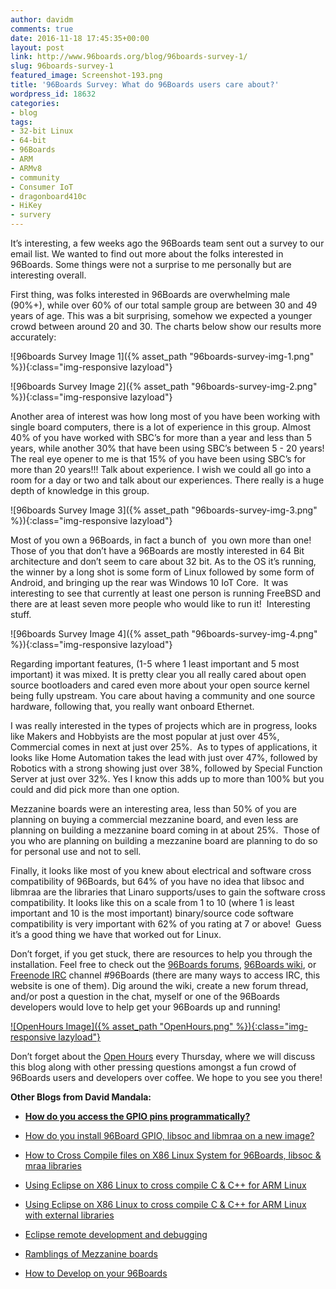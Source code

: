 ```yaml
---
author: davidm
comments: true
date: 2016-11-18 17:45:35+00:00
layout: post
link: http://www.96boards.org/blog/96boards-survey-1/
slug: 96boards-survey-1
featured_image: Screenshot-193.png
title: '96Boards Survey: What do 96Boards users care about?'
wordpress_id: 18632
categories:
- blog
tags:
- 32-bit Linux
- 64-bit
- 96Boards
- ARM
- ARMv8
- community
- Consumer IoT
- dragonboard410c
- HiKey
- survery
---
```


It’s interesting, a few weeks ago the 96Boards team sent out a survey to our email list. We wanted to find out more about the folks interested in 96Boards. Some things were not a surprise to me personally but are interesting overall.

First thing, was folks interested in 96Boards are overwhelming male (90%+), while over 60% of our total sample group are between 30 and 49 years of age. This was a bit surprising, somehow we expected a younger crowd between around 20 and 30. The charts below show our results more accurately:

![96boards Survey Image 1]({% asset_path "96boards-survey-img-1.png" %}){:class="img-responsive lazyload"}

![96boards Survey Image 2]({% asset_path "96boards-survey-img-2.png" %}){:class="img-responsive lazyload"}

Another area of interest was how long most of you have been working with single board computers, there is a lot of experience in this group. Almost 40% of you have worked with SBC’s for more than a year and less than 5 years, while another 30% that have been using SBC’s between 5 - 20 years! The real eye opener to me is that 15% of you have been using SBC’s for more than 20 years!!! Talk about experience. I wish we could all go into a room for a day or two and talk about our experiences. There really is a huge depth of knowledge in this group.

![96boards Survey Image 3]({% asset_path "96boards-survey-img-3.png" %}){:class="img-responsive lazyload"}

Most of you own a 96Boards, in fact a bunch of  you own more than one! Those of you that don’t have a 96Boards are mostly interested in 64 Bit architecture and don’t seem to care about 32 bit. As to the OS it’s running, the winner by a long shot is some form of Linux followed by some form of Android, and bringing up the rear was Windows 10 IoT Core.  It was interesting to see that currently at least one person is running FreeBSD and there are at least seven more people who would like to run it!  Interesting stuff.

![96boards Survey Image 4]({% asset_path "96boards-survey-img-4.png" %}){:class="img-responsive lazyload"}

Regarding important features, (1-5 where 1 least important and 5 most important) it was mixed. It is pretty clear you all really cared about open source bootloaders and cared even more about your open source kernel being fully upstream. You care about having a community and one source hardware, following that, you really want onboard Ethernet.

I was really interested in the types of projects which are in progress, looks like Makers and Hobbyists are the most popular at just over 45%, Commercial comes in next at just over 25%.  As to types of applications, it looks like Home Automation takes the lead with just over 47%, followed by Robotics with a strong showing just over 38%, followed by Special Function Server at just over 32%. Yes I know this adds up to more than 100% but you could and did pick more than one option.

Mezzanine boards were an interesting area, less than 50% of you are planning on buying a commercial mezzanine board, and even less are planning on building a mezzanine board coming in at about 25%.  Those of you who are planning on building a mezzanine board are planning to do so for personal use and not to sell.

Finally, it looks like most of you knew about electrical and software cross compatibility of 96Boards, but 64% of you have no idea that libsoc and libmraa are the libraries that Linaro supports/uses to gain the software cross compatibility. It looks like this on a scale from 1 to 10 (where 1 is least important and 10 is the most important) binary/source code software compatibility is very important with 62% of you rating at 7 or above!  Guess it’s a good thing we have that worked out for Linux.

Don’t forget, if you get stuck, there are resources to help you through the installation. Feel free to check out the [96Boards forums](http://www.96boards.org/forums/), [96Boards wiki](https://github.com/96boards/documentation/), or [Freenode IRC](http://webchat.freenode.net/?channels=%2396boards) channel #96Boards (there are many ways to access IRC, this website is one of them). Dig around the wiki, create a new forum thread, and/or post a question in the chat, myself or one of the 96Boards developers would love to help get your 96Boards up and running!

[![OpenHours Image]({% asset_path "OpenHours.png" %}){:class="img-responsive lazyload"}](http://www.96boards.org/openhours/)

Don’t forget about the [Open Hours](http://www.96boards.org/openhours/) every Thursday, where we will discuss this blog along with other pressing questions amongst a fun crowd of 96Boards users and developers over coffee. We hope to you see you there!

**Other Blogs from David Mandala:**




  * **[How do you access the GPIO pins programmatically?](http://www.96boards.org/blog/access-gpio-pins-programmatically/)**


  * [How do you install 96Board GPIO, libsoc and libmraa on a new image?](http://www.96boards.org/blog/install-96boardgpio-libsoc-libmraa-new-image/)


  * [How to Cross Compile files on X86 Linux System for 96Boards, libsoc & mraa libraries](http://www.96boards.org/blog/cross-compile-files-x86-linux-to-96boards/)


  * [Using Eclipse on X86 Linux to cross compile C & C++ for ARM Linux](http://www.96boards.org/blog/eclipse-x86-linux-cross-compile-arm-linux/)


  * [Using Eclipse on X86 Linux to cross compile C & C++ for ARM Linux with external libraries](http://www.96boards.org/blog/eclipse-x86-linux-cross-compile-arm-linux-external-libraries/)


  * [Eclipse remote development and debugging](http://www.96boards.org/blog/eclipse-remote-development-debugging/)


  * [Ramblings of Mezzanine boards](http://www.96boards.org/blog/ramblings-mezzanine-boards/)


  * [How to Develop on your 96Boards](http://www.96boards.org/blog/how-to-develop-on-your-96boards/)
